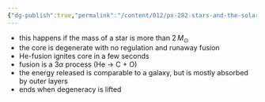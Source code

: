 ```yaml
---
{"dg-publish":true,"permalink":"/content/012/px-282-stars-and-the-solar-system/e-stellar-evolution/px-285-e5c-helium-flash/","created":"2024-11-26T10:15:55.562+00:00","updated":"2024-11-26T10:20:36.257+00:00"}
---
```


- this happens if the mass of a star is more than $2\,M_{\odot}$
- the core is degenerate with no regulation and runaway fusion
- He-fusion ignites core in a few seconds
- fusion is a $3\alpha$ process (He $\to$ C + O)
- the energy released is comparable to a galaxy, but is mostly absorbed by outer layers
- ends when degeneracy is lifted
